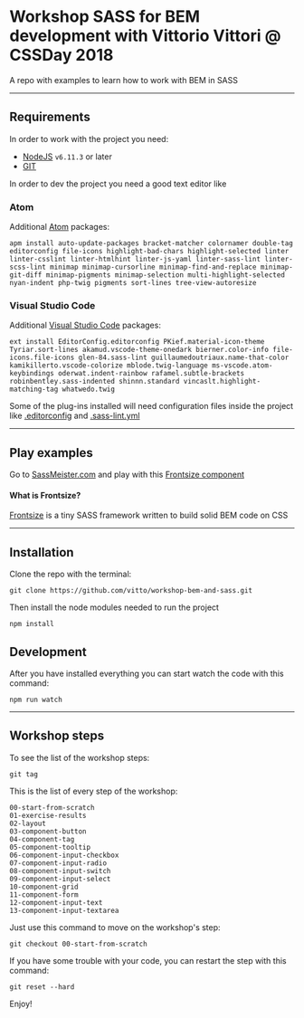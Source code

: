 # Workshop SASS for BEM development with Vittorio Vittori @ CSSDay 2018
A repo with examples to learn how to work with BEM in SASS

---

## Requirements

In order to work with the project you need:

- [NodeJS](https://nodejs.org) `v6.11.3` or later
- [GIT](https://git-scm.com/book/en/v2/Getting-Started-Installing-Git)

In order to dev the project you need a good text editor like

### Atom

Additional [Atom](https://atom.io/) packages:

```
apm install auto-update-packages bracket-matcher colornamer double-tag editorconfig file-icons highlight-bad-chars highlight-selected linter linter-csslint linter-htmlhint linter-js-yaml linter-sass-lint linter-scss-lint minimap minimap-cursorline minimap-find-and-replace minimap-git-diff minimap-pigments minimap-selection multi-highlight-selected nyan-indent php-twig pigments sort-lines tree-view-autoresize
```

### Visual Studio Code

Additional [Visual Studio Code](https://code.visualstudio.com/) packages:

```
ext install EditorConfig.editorconfig PKief.material-icon-theme Tyriar.sort-lines akamud.vscode-theme-onedark bierner.color-info file-icons.file-icons glen-84.sass-lint guillaumedoutriaux.name-that-color kamikillerto.vscode-colorize mblode.twig-language ms-vscode.atom-keybindings oderwat.indent-rainbow rafamel.subtle-brackets robinbentley.sass-indented shinnn.standard vincaslt.highlight-matching-tag whatwedo.twig
```

Some of the plug-ins installed will need configuration files inside the project like [.editorconfig](https://github.com/vitto/workshop-bem-and-sass/blob/master/.editorconfig) and [.sass-lint.yml](https://github.com/vitto/workshop-bem-and-sass/blob/master/frontend/sass/.sass-lint.yml)

---

## Play examples

Go to [SassMeister.com](https://www.sassmeister.com/) and play with this [Frontsize component](https://github.com/ideatosrl/frontsize/blob/master/core/components/bem.scss)

#### What is Frontsize?

[Frontsize](https://github.com/ideatosrl/frontsize) is a tiny SASS framework written to build solid BEM code on CSS

---

## Installation

Clone the repo with the terminal:

```
git clone https://github.com/vitto/workshop-bem-and-sass.git
```

Then install the node modules needed to run the project

```
npm install
```

## Development

After you have installed everything you can start watch the code with this command:

```
npm run watch
```

---

## Workshop steps

To see the list of the workshop steps:

```
git tag
```

This is the list of every step of the workshop:

```
00-start-from-scratch
01-exercise-results
02-layout
03-component-button
04-component-tag
05-component-tooltip
06-component-input-checkbox
07-component-input-radio
08-component-input-switch
09-component-input-select
10-component-grid
11-component-form
12-component-input-text
13-component-input-textarea
```

Just use this command to move on the workshop's step:

```
git checkout 00-start-from-scratch
```

If you have some trouble with your code, you can restart the step with this command:

```
git reset --hard
```

Enjoy!
